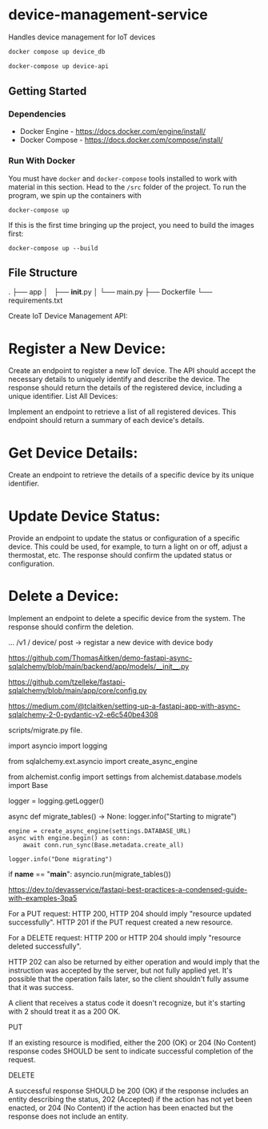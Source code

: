 # device-management-service
Handles device management for IoT devices
```bash
docker compose up device_db
```
```bash
docker-compose up device-api
```

## Getting Started

### Dependencies
* Docker Engine - https://docs.docker.com/engine/install/
* Docker Compose - https://docs.docker.com/compose/install/


### Run With Docker
You must have ```docker``` and ```docker-compose``` tools installed to work with material in this section.
Head to the ```/src``` folder of the project.
To run the program, we spin up the containers with
```
docker-compose up
```
If this is the first time bringing up the project, you need to build the images first:
```
docker-compose up --build
```

## File Structure 
.
├── app
│   ├── __init__.py
│   └── main.py
├── Dockerfile
└── requirements.txt


Create IoT Device Management API:

# Register a New Device:

Create an endpoint to register a new IoT device. The API should accept the necessary details to uniquely identify and describe the device.
The response should return the details of the registered device, including a unique identifier.
List All Devices:

Implement an endpoint to retrieve a list of all registered devices. This endpoint should return a summary of each device's details.

# Get Device Details:

Create an endpoint to retrieve the details of a specific device by its unique identifier.

# Update Device Status:

Provide an endpoint to update the status or configuration of a specific device. This could be used, for example, to turn a light on or off, adjust a thermostat, etc.
The response should confirm the updated status or configuration.

# Delete a Device:

Implement an endpoint to delete a specific device from the system. The response should confirm the deletion.

... /v1 / device/
post -> registar a new device with device body 


https://github.com/ThomasAitken/demo-fastapi-async-sqlalchemy/blob/main/backend/app/models/__init__.py

https://github.com/tzelleke/fastapi-sqlalchemy/blob/main/app/core/config.py

https://medium.com/@tclaitken/setting-up-a-fastapi-app-with-async-sqlalchemy-2-0-pydantic-v2-e6c540be4308

scripts/migrate.py file.

import asyncio
import logging

from sqlalchemy.ext.asyncio import create_async_engine

from alchemist.config import settings
from alchemist.database.models import Base

logger = logging.getLogger()


async def migrate_tables() -> None:
    logger.info("Starting to migrate")

    engine = create_async_engine(settings.DATABASE_URL)
    async with engine.begin() as conn:
        await conn.run_sync(Base.metadata.create_all)

    logger.info("Done migrating")


if __name__ == "__main__":
    asyncio.run(migrate_tables())



https://dev.to/devasservice/fastapi-best-practices-a-condensed-guide-with-examples-3pa5

For a PUT request: HTTP 200, HTTP 204 should imply "resource updated successfully". HTTP 201 if the PUT request created a new resource.

For a DELETE request: HTTP 200 or HTTP 204 should imply "resource deleted successfully".

HTTP 202 can also be returned by either operation and would imply that the instruction was accepted by the server, but not fully applied yet. It's possible that the operation fails later, so the client shouldn't fully assume that it was success.

A client that receives a status code it doesn't recognize, but it's starting with 2 should treat it as a 200 OK.

PUT

If an existing resource is modified, either the 200 (OK) or 204 (No Content) response codes SHOULD be sent to indicate successful completion of the request.

DELETE

A successful response SHOULD be 200 (OK) if the response includes an entity describing the status, 202 (Accepted) if the action has not yet been enacted, or 204 (No Content) if the action has been enacted but the response does not include an entity.

